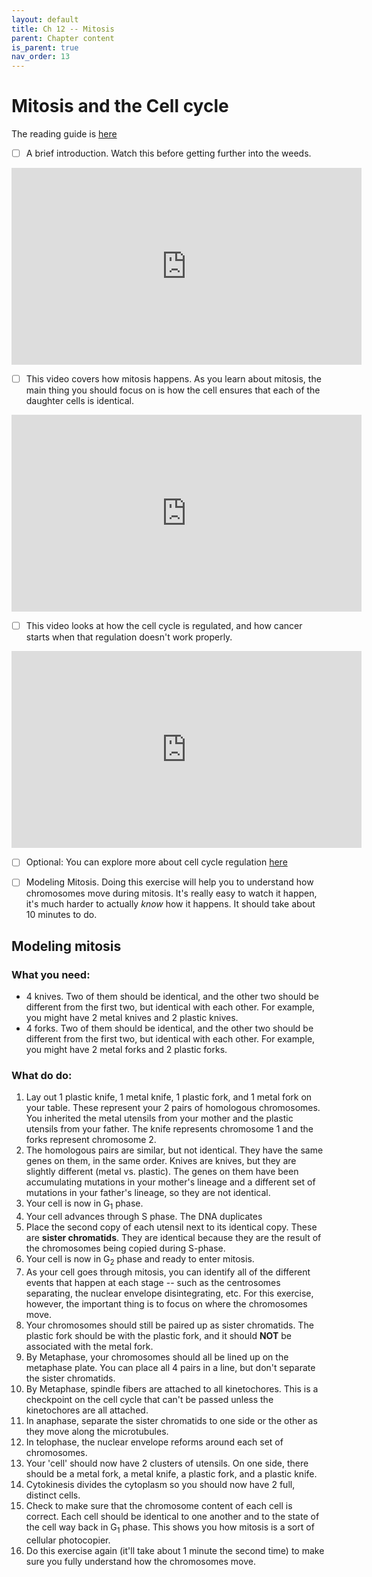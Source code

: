 ```yaml
---
layout: default
title: Ch 12 -- Mitosis
parent: Chapter content
is_parent: true
nav_order: 13
---
```


# Mitosis and the Cell cycle

The reading guide is [here](ch12_rg.html)

- [ ] A brief introduction. Watch this before getting further into the weeds.
<iframe width="560" height="315" src="https://www.youtube.com/embed/ofjyw7ARP1c?start=83" frameborder="0" allow="accelerometer; autoplay; clipboard-write; encrypted-media; gyroscope; picture-in-picture" allowfullscreen></iframe>

- [ ] This video covers how mitosis happens. As you learn about mitosis, the main thing you should focus on is how the cell ensures that each of the daughter cells is identical.
<iframe width="560" height="315" src="https://www.youtube.com/embed/qkXHsanEkV4" frameborder="0" allow="accelerometer; autoplay; clipboard-write; encrypted-media; gyroscope; picture-in-picture" allowfullscreen></iframe>

- [ ] This video looks at how the cell cycle is regulated, and how cancer starts when that regulation doesn't work properly.
<iframe width="560" height="315" src="https://www.youtube.com/embed/fMvpzNrDDyQ" frameborder="0" allow="accelerometer; autoplay; clipboard-write; encrypted-media; gyroscope; picture-in-picture" allowfullscreen></iframe>

- [ ] Optional: You can explore more about cell cycle regulation [here](https://media.hhmi.org/biointeractive/click/cellcycle/)

- [ ] Modeling Mitosis. Doing this exercise will help you to understand how chromosomes move during mitosis. It's really easy to watch it happen, it's much harder to actually *know* how it happens. It should take about 10 minutes to do.

## Modeling mitosis

### What you need:

* 4 knives. Two of them should be identical, and the other two should be different from the first two, but identical with each other. For example, you might have 2 metal knives and 2 plastic knives.
* 4 forks. Two of them should be identical, and the other two should be different from the first two, but identical with each other. For example, you might have 2 metal forks and 2 plastic forks.

### What do do:

1. Lay out 1 plastic knife, 1 metal knife, 1 plastic fork, and 1 metal fork on your table. These represent your 2 pairs of homologous chromosomes. You inherited the metal utensils from your mother and the plastic utensils from your father. The knife represents chromosome 1 and the forks represent chromosome 2.
2. The homologous pairs are similar, but not identical. They have the same genes on them, in the same order. Knives are knives, but they are slightly different (metal vs. plastic). The genes on them have been accumulating mutations in your mother's lineage and a different set of mutations in your father's lineage, so they are not identical.
3. Your cell is now in G<sub>1</sub> phase.
4. Your cell advances through S phase. The DNA duplicates
5. Place the second copy of each utensil next to its identical copy. These are **sister chromatids**. They are identical because they are the result of the chromosomes being copied during S-phase.
6. Your cell is now in G<sub>2</sub> phase and ready to enter mitosis.
7. As your cell goes through mitosis, you can identify all of the different events that happen at each stage -- such as the centrosomes separating, the nuclear envelope disintegrating, etc. For this exercise, however, the important thing is to focus on where the chromosomes move.
8. Your chromosomes should still be paired up as sister chromatids. The plastic fork should be with the plastic fork, and it should **NOT** be associated with the metal fork.
9. By Metaphase, your chromosomes should all be lined up on the metaphase plate. You can place all 4 pairs in a line, but don't separate the sister chromatids.
10. By Metaphase, spindle fibers are attached to all kinetochores. This is a checkpoint on the cell cycle that can't be passed unless the kinetochores are all attached.
11. In anaphase, separate the sister chromatids to one side or the other as they move along the microtubules.
12. In telophase, the nuclear envelope reforms around each set of chromosomes.
13. Your 'cell' should now have 2 clusters of utensils. On one side, there should be a metal fork, a metal knife, a plastic fork, and a plastic knife.
14. Cytokinesis divides the cytoplasm so you should now have 2 full, distinct cells.
15. Check to make sure that the chromosome content of each cell is correct. Each cell should be identical to one another and to the state of the cell way back in G<sub>1</sub> phase. This shows you how mitosis is a sort of cellular photocopier.
16. Do this exercise again (it'll take about 1 minute the second time) to make sure you fully understand how the chromosomes move. 
